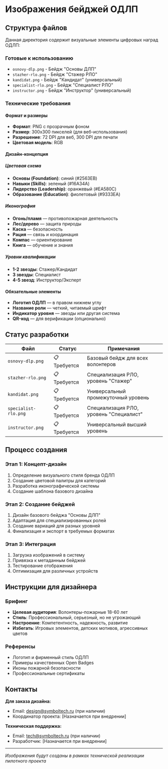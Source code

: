 # Изображения бейджей ОДЛП

## Структура файлов

Данная директория содержит визуальные элементы цифровых наград ОДЛП:

### Готовые к использованию
- `osnovy-dlp.png` - Бейдж "Основы ДЛП"
- `stazher-rlo.png` - Бейдж "Стажер РЛО"
- `kandidat.png` - Бейдж "Кандидат" (универсальный)
- `specialist-rlo.png` - Бейдж "Специалист РЛО"
- `instructor.png` - Бейдж "Инструктор" (универсальный)

### Технические требования

#### Формат и размеры
- **Формат**: PNG с прозрачным фоном
- **Размер**: 300x300 пикселей (для веб-использования)
- **Разрешение**: 72 DPI для веб, 300 DPI для печати
- **Цветовая модель**: RGB

#### Дизайн-концепция

##### Цветовая схема
- **Основы (Foundation)**: синий (#2563EB)
- **Навыки (Skills)**: зеленый (#16A34A)
- **Лидерство (Leadership)**: оранжевый (#EA580C)
- **Образование (Education)**: фиолетовый (#9333EA)

##### Иконография
- **Огонь/пламя** — противопожарная деятельность
- **Лес/дерево** — защита природы
- **Каска** — безопасность
- **Рация** — связь и координация
- **Компас** — ориентирование
- **Книга** — обучение и знания

##### Уровни квалификации
- **1-2 звезды**: Стажер/Кандидат
- **3 звезды**: Специалист
- **4-5 звезд**: Инструктор/Эксперт

#### Обязательные элементы
- **Логотип ОДЛП** — в правом нижнем углу
- **Название роли** — четкий, читаемый шрифт
- **Индикатор уровня** — звезды или другая система
- **QR-код** — для верификации (опционально)

## Статус разработки

| Файл | Статус | Примечания |
|------|---------|------------|
| `osnovy-dlp.png` | 📋 Требуется | Базовый бейдж для всех волонтеров |
| `stazher-rlo.png` | 📋 Требуется | Специализация РЛО, уровень "Стажер" |
| `kandidat.png` | 📋 Требуется | Универсальный промежуточный уровень |
| `specialist-rlo.png` | 📋 Требуется | Специализация РЛО, уровень "Специалист" |
| `instructor.png` | 📋 Требуется | Универсальный высший уровень |

## Процесс создания

### Этап 1: Концепт-дизайн
1. Определение визуального стиля бренда ОДЛП
2. Создание цветовой палитры для категорий
3. Разработка иконографической системы
4. Создание шаблона базового дизайна

### Этап 2: Создание бейджей
1. Дизайн базового бейджа "Основы ДЛП"
2. Адаптация для специализированных ролей
3. Создание вариаций для разных уровней
4. Финализация и экспорт в требуемых форматах

### Этап 3: Интеграция
1. Загрузка изображений в систему
2. Привязка к метаданным бейджей
3. Тестирование отображения
4. Оптимизация для различных устройств

## Инструкции для дизайнера

### Брифинг
- **Целевая аудитория**: Волонтеры-пожарные 18-60 лет
- **Стиль**: Профессиональный, серьезный, но не угрожающий
- **Настроение**: Компетентность, надежность, развитие
- **Избегать**: Игровых элементов, детских мотивов, агрессивных цветов

### Референсы
- Логотип и фирменный стиль ОДЛП
- Примеры качественных Open Badges
- Иконы пожарной безопасности
- Профессиональные сертификаты

## Контакты

**Для заказа дизайна:**
- Email: design@symboltech.ru (при наличии)
- Координатор проекта: [Назначается при внедрении]

**Техническая поддержка:**
- Email: tech@symboltech.ru (при наличии)
- Разработчик: [Назначается при внедрении]

---

*Изображения будут созданы в рамках технической реализации пилотного проекта*
